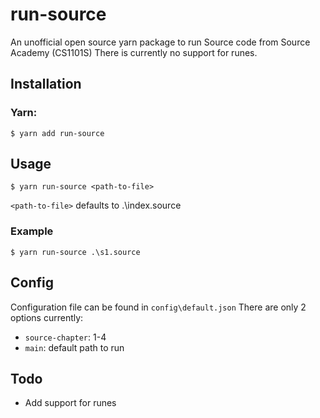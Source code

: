 # run-source
An unofficial open source yarn package to run Source code from Source Academy (CS1101S)
There is currently no support for runes.

## Installation
### Yarn:
```
$ yarn add run-source
```

## Usage
```
$ yarn run-source <path-to-file>
```
`<path-to-file>` defaults to .\index.source

### Example
```
$ yarn run-source .\s1.source
```

## Config
Configuration file can be found in `config\default.json`
There are only 2 options currently:
- `source-chapter`: 1-4
- `main`: default path to run

## Todo
- Add support for runes
